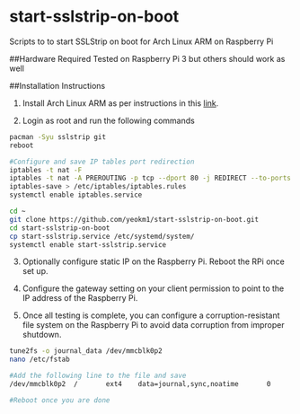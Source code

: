 # start-sslstrip-on-boot
Scripts to to start SSLStrip on boot for Arch Linux ARM on Raspberry Pi

##Hardware Required
Tested on Raspberry Pi 3 but others should work as well

##Installation Instructions

1) Install Arch Linux ARM as per instructions in this [link](https://archlinuxarm.org/platforms/armv8/broadcom/raspberry-pi-3).

2) Login as root and run the following commands

```bash
pacman -Syu sslstrip git
reboot

#Configure and save IP tables port redirection
iptables -t nat -F
iptables -t nat -A PREROUTING -p tcp --dport 80 -j REDIRECT --to-ports 8080
iptables-save > /etc/iptables/iptables.rules
systemctl enable iptables.service

cd ~
git clone https://github.com/yeokm1/start-sslstrip-on-boot.git
cd start-sslstrip-on-boot
cp start-sslstrip.service /etc/systemd/system/
systemctl enable start-sslstrip.service
```

3) Optionally configure static IP on the Raspberry Pi. Reboot the RPi once set up.

4) Configure the gateway setting on your client permission to point to the IP address of the Raspberry Pi.

5) Once all testing is complete, you can configure a corruption-resistant file system on the Raspberry Pi to avoid data corruption from improper shutdown. 

```bash
tune2fs -o journal_data /dev/mmcblk0p2
nano /etc/fstab

#Add the following line to the file and save
/dev/mmcblk0p2  /       ext4    data=journal,sync,noatime       0       1

#Reboot once you are done
```



